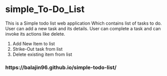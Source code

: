 # simple_To-Do_List

This is a Simple todo list web application Which contains list of tasks to do. User can add a new task and its details.
User can complete a task and can invoke its actions like delete.

1. Add New Item to list
2. Strike-Out task from list
3. Delete existing item from list

<h3>https://balajin96.github.io/simple-todo-list/ </h3>
